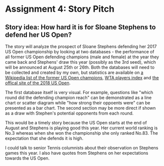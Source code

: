 # Assignment 4: Story Pitch
 ## Story idea: How hard it is for Sloane Stephens to defend her US Open? 
The story will analyze the prospect of Sloane Stephens defending her 2017 US Open championship by looking at two databases - the performance of all former US Open defending champions (male and female) at the year they came back and Stephens' draw this year (possibly as the 3rd seed), which will be announced at August 25th or 26th. Both the databases will need to be collected and created by my own, but statistics are available on [a Wikipedia list of the former US Open champions](https://en.wikipedia.org/wiki/List_of_US_Open_women%27s_singles_champions), [WTA players index](http://www.wtatennis.com/players) and [the offical site of the 2018 US Open](https://www.usopen.org/index.html).

The first database itself is very visual. For example, questions like "which round did the defending champion reach" can be demonstrated as a line chart or scatter diagram while "how strong their oppoents were" can be presented as a bar chart. The second section may be more direct if shown as a draw with Stephen's potential opponents from each round.

This would be a timely story because the US Open starts at the end of August and Stephens is playing good this year. Her current world ranking is No.3 whereas when she won the championship she only ranked No.83. The expectation that she defends it is high.

I could talk to senior Tennis columnists about their observation on Stephens games this year. I also have quotes from Stephens on her expectations towards the US Open.
